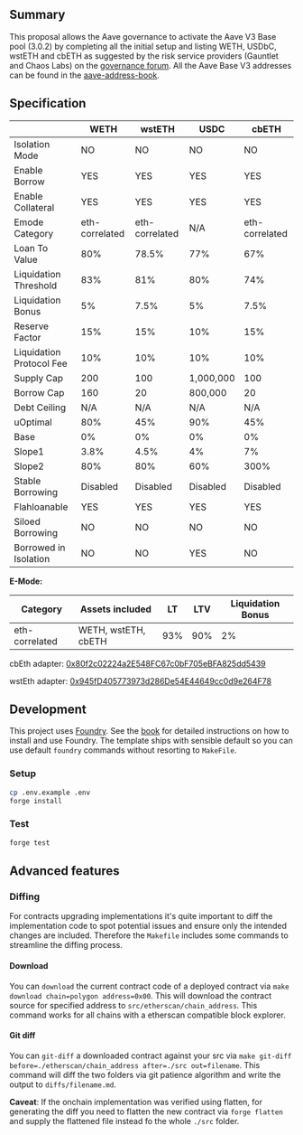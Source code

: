 ## Summary

This proposal allows the Aave governance to activate the Aave V3 Base pool (3.0.2) by completing all the initial setup and listing WETH, USDbC, wstETH and cbETH as suggested by the risk service providers (Gauntlet and Chaos Labs) on the [governance forum](https://governance.aave.com/t/arfc-aave-v3-deployment-on-base/13708/10). All the Aave Base V3 addresses can be found in the [aave-address-book](https://github.com/bgd-labs/aave-address-book/blob/main/src/AaveV3Basenet.sol).

## Specification

|                          | WETH           | wstETH         | USDC      | cbETH          |
| ------------------------ | -------------- | -------------- | --------- | -------------- |
| Isolation Mode           | NO             | NO             | NO        | NO             |
| Enable Borrow            | YES            | YES            | YES       | YES            |
| Enable Collateral        | YES            | YES            | YES       | YES            |
| Emode Category           | eth-correlated | eth-correlated | N/A       | eth-correlated |
| Loan To Value            | 80%            | 78.5%          | 77%       | 67%            |
| Liquidation Threshold    | 83%            | 81%            | 80%       | 74%            |
| Liquidation Bonus        | 5%             | 7.5%           | 5%        | 7.5%           |
| Reserve Factor           | 15%            | 15%            | 10%       | 15%            |
| Liquidation Protocol Fee | 10%            | 10%            | 10%       | 10%            |
| Supply Cap               | 200            | 100            | 1,000,000 | 100            |
| Borrow Cap               | 160            | 20             | 800,000   | 20             |
| Debt Ceiling             | N/A            | N/A            | N/A       | N/A            |
| uOptimal                 | 80%            | 45%            | 90%       | 45%            |
| Base                     | 0%             | 0%             | 0%        | 0%             |
| Slope1                   | 3.8%           | 4.5%           | 4%        | 7%             |
| Slope2                   | 80%            | 80%            | 60%       | 300%           |
| Stable Borrowing         | Disabled       | Disabled       | Disabled  | Disabled       |
| Flahloanable             | YES            | YES            | YES       | YES            |
| Siloed Borrowing         | NO             | NO             | NO        | NO             |
| Borrowed in Isolation    | NO             | NO             | YES       | NO             |

**E-Mode:**

| Category       | Assets included     | LT  | LTV | Liquidation Bonus |
| -------------- | ------------------- | --- | --- | ----------------- |
| eth-correlated | WETH, wstETH, cbETH | 93% | 90% | 2%                |

cbEth adapter: [0x80f2c02224a2E548FC67c0bF705eBFA825dd5439](https://basescan.org/address/0x80f2c02224a2e548fc67c0bf705ebfa825dd5439)

wstEth adapter: [0x945fD405773973d286De54E44649cc0d9e264F78](https://basescan.org/address/0x945fd405773973d286de54e44649cc0d9e264f78)

## Development

This project uses [Foundry](https://getfoundry.sh). See the [book](https://book.getfoundry.sh/getting-started/installation.html) for detailed instructions on how to install and use Foundry.
The template ships with sensible default so you can use default `foundry` commands without resorting to `MakeFile`.

### Setup

```sh
cp .env.example .env
forge install
```

### Test

```sh
forge test
```

## Advanced features

### Diffing

For contracts upgrading implementations it's quite important to diff the implementation code to spot potential issues and ensure only the intended changes are included.
Therefore the `Makefile` includes some commands to streamline the diffing process.

#### Download

You can `download` the current contract code of a deployed contract via `make download chain=polygon address=0x00`. This will download the contract source for specified address to `src/etherscan/chain_address`. This command works for all chains with a etherscan compatible block explorer.

#### Git diff

You can `git-diff` a downloaded contract against your src via `make git-diff before=./etherscan/chain_address after=./src out=filename`. This command will diff the two folders via git patience algorithm and write the output to `diffs/filename.md`.

**Caveat**: If the onchain implementation was verified using flatten, for generating the diff you need to flatten the new contract via `forge flatten` and supply the flattened file instead fo the whole `./src` folder.
